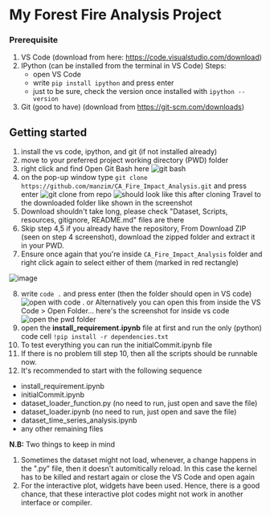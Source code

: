 # My Forest Fire Analysis Project

### Prerequisite
1. VS Code (download from here: https://code.visualstudio.com/download)
2. IPython (can be installed from the terminal in VS Code)
  Steps: 
    - open VS Code
    - write ```pip install ipython``` and press enter
    - just to be sure, check the version once installed with ```ipython --version```
3. Git (good to have) (download from https://git-scm.com/downloads)


## Getting started 
1. install the vs code, ipython, and git (if not installed already)
2. move to your preferred project working directory (PWD) folder
3. right click and find Open Git Bash here
   ![git bash](https://github.com/user-attachments/assets/098c8cdc-e04f-4a85-8eb0-31fd3e74f6c0)
4. on the pop-up window type ```git clone https://github.com/manzim/CA_Fire_Impact_Analysis.git``` and press enter
   ![git clone from repo](https://github.com/user-attachments/assets/7a906807-1689-4395-90f4-38d20192bce9)
   ![should look like this after cloning](https://github.com/user-attachments/assets/94db189f-bd5e-4507-8121-d67d56de662f)
  Travel to the downloaded folder like shown in the screenshot
5. Download shouldn't take long, please check "Dataset, Scripts, resources, gitignore, README.md" files are there
6. Skip step 4,5 if you already have the repository, From Download ZIP (seen on step 4 screenshot), download the zipped folder and extract it in your PWD.
7. Ensure once again that you're inside ```CA_Fire_Impact_Analysis``` folder and right click again to select either of them (marked in red rectangle)

![image](https://github.com/user-attachments/assets/62e3c87d-7f8f-476f-a0de-adc195e4f549)

8. write ```code .``` and press enter (then the folder should open in VS code) 
![open with code .](https://github.com/user-attachments/assets/02de1040-34e2-46f9-9145-6b1cca1f1f40)
or Alternatively you can open this from inside the VS Code > Open Folder...
here's the screenshot for inside vs code
![open the pwd folder](https://github.com/user-attachments/assets/e7cda804-4b68-454e-bc14-5318cf5a166d)
9. open the **install_requirement.ipynb** file at first and run the only (python) code cell ```!pip install -r dependencies.txt```
10. To test everything you can run the initialCommit.ipynb file
11. If there is no problem till step 10, then all the scripts should be runnable now.
12. It's recommended to start with the following sequence
  - install_requirement.ipynb
  - initialCommit.ipynb
  - dataset_loader_function.py (no need to run, just open and save the file)
  - dataset_loader.ipynb (no need to run, just open and save the file)
  - dataset_time_series_analysis.ipynb
  - any other remaining files

**N.B:** Two things to keep in mind
1. Sometimes the dataset might not load, whenever, a change happens in the ".py" file, then it doesn't automitically reload. In this case the kernel has to be killed and restart again or close the VS Code and open again
2. For the interactive plot, widgets have been used. Hence, there is a good chance, that these interactive plot codes might not work in another interface or compiler. 


